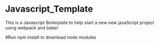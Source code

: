 # Javascript_Template
This is a Javascript Boilerplate to help start a new new javaScript project 
using webpack and babel 

#Run
npm install
to download node modules
